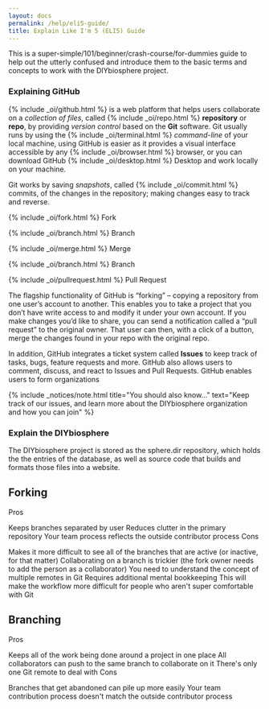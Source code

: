 ```yaml
---
layout: docs
permalink: /help/eli5-guide/
title: Explain Like I'm 5 (ELI5) Guide
---
```


This is a super-simple/101/beginner/crash-course/for-dummies guide to help out the utterly confused and introduce them to the basic terms and concepts to work with the DIYbiosphere project.

### Explaining GitHub

{% include _oi/github.html %} is a web platform that helps users collaborate on a _collection of files_, called {% include _oi/repo.html %} **repository** or **repo**, by providing _version control_ based on the **Git** software. Git usually runs by using the {% include _oi/terminal.html %} _command-line_ of your local machine, using GitHub is easier as it provides a visual interface accessible by any {% include _oi/browser.html %} browser, or you can download GitHub {% include _oi/desktop.html %} Desktop and work locally on your machine.

Git works by saving _snapshots_, called {% include _oi/commit.html %} commits, of the changes in the repository; making changes easy to track and reverse.

{% include _oi/fork.html %} Fork

{% include _oi/branch.html %} Branch

{% include _oi/merge.html %} Merge

{% include _oi/branch.html %} Branch

{% include _oi/pullrequest.html %} Pull Request



The flagship functionality of GitHub is “forking” – copying a repository from one user’s account to another. This enables you to take a project that you don’t have write access to and modify it under your own account. If you make changes you’d like to share, you can send a notification called a “pull request” to the original owner. That user can then, with a click of a button, merge the changes found in your repo with the original repo.

In addition, GitHub integrates a ticket system called **Issues** to keep track of tasks, bugs, feature requests and more. GitHub also allows users to comment, discuss, and react to Issues and Pull Requests. GitHub enables users to form organizations

{% include _notices/note.html title="You should also know..." text="Keep track of our issues, and learn more about the DIYbiosphere organization and how you can join" %}


### Explain the DIYbiosphere
The DIYbiosphere project is stored as the sphere.dir repository, which holds the the entries of the database, as well as source code that builds and formats those files into a website.


## Forking

Pros

Keeps branches separated by user
Reduces clutter in the primary repository
Your team process reflects the outside contributor process
Cons

Makes it more difficult to see all of the branches that are active (or inactive, for that matter)
Collaborating on a branch is trickier (the fork owner needs to add the person as a collaborator)
You need to understand the concept of multiple remotes in Git
Requires additional mental bookkeeping
This will make the workflow more difficult for people who aren't super comfortable with Git

## Branching

Pros

Keeps all of the work being done around a project in one place
All collaborators can push to the same branch to collaborate on it
There's only one Git remote to deal with
Cons

Branches that get abandoned can pile up more easily
Your team contribution process doesn't match the outside contributor process
